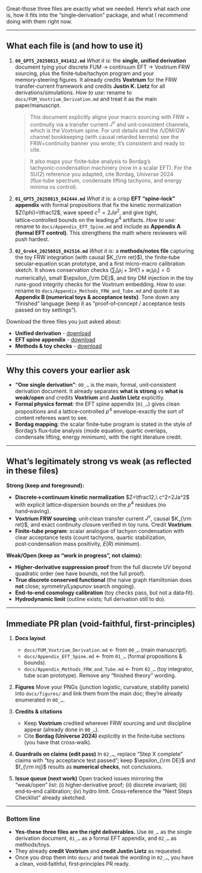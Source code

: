 Great-those three files are exactly what we needed. Here’s what each one is, how it fits into the “single‑derivation” package, and what I recommend doing with them right now.

---

## What each file is (and how to use it)

1. **`00_GPT5_20250815_041412.md`**
   *What it is:* the **single, unified derivation** document tying your discrete FUM → continuum EFT → Voxtrium FRW sourcing, plus the finite‑tube/tachyon program and your memory‑steering figures. It already credits **Voxtrium** for the FRW transfer‑current framework and credits **Justin K. Lietz** for all derivations/simulations.&#x20;
   *How to use:* rename to `docs/FUM_Voxtrium_Derivation.md` and treat it as the main paper/manuscript.

   > This document explicitly aligns your macro sourcing with FRW + continuity via a transfer current $J^\nu$ and unit‑consistent channels, which is the Voxtrium spine. For unit details and the Λ/DM/GW channel bookkeeping (with causal retarded kernels) see the FRW+continuity banner you wrote; it’s consistent and ready to cite.&#x20;

   > It also maps your finite‑tube analysis to Bordag’s tachyonic‑condensation machinery (now in a scalar EFT). For the SU(2) reference you adapted, cite Bordag, *Universe* 2024 (flux‑tube spectrum, condensate lifting tachyons, and energy minima vs control).&#x20;

2. **`01_GPT5_20250815_042444.md`**
   *What it is:* a crisp **EFT “spine‑lock” appendix** with formal propositions that fix the kinetic normalization $Z(\phi)=\tfrac12$, wave speed $c^2=2Ja^2$, and give tight, lattice‑controlled bounds on the leading $p^4$ artifacts.&#x20;
   *How to use:* rename to `docs/Appendix_EFT_Spine.md` and include as **Appendix A (formal EFT control)**. This strengthens the math where reviewers will push hardest.

3. **`02_Grok4_20250815_042516.md`**
   *What it is:* a **methods/notes file** capturing the toy FRW integration (with causal $K_{\rm ret}$), the finite‑tube secular‑equation scan prototype, and a first micro-macro calibration sketch. It shows conservation checks ($\sum_i[\dot\rho_i+3H(1+w_i)\rho_i]=0$ numerically), small $\epsilon_{\rm DE}$, and tiny DM injection in the toy runs-good integrity checks for the Voxtrium embedding.  &#x20;
   *How to use:* rename to `docs/Appendix_Methods_FRW_and_Tube.md` and quote it as **Appendix B (numerical toys & acceptance tests)**. Tone down any “finished” language (keep it as “proof‑of‑concept / acceptance tests passed on toy settings”).

Download the three files you just asked about:

* **Unified derivation** - [download](sandbox:/mnt/data/00_GPT5_20250815_041412.md)
* **EFT spine appendix** - [download](sandbox:/mnt/data/01_GPT5_20250815_042444.md)
* **Methods & toy checks** - [download](sandbox:/mnt/data/02_Grok4_20250815_042516.md)

---

## Why this covers your earlier ask

* **“One single derivation”**: `00_…` is the main, formal, unit‑consistent derivation document. It already separates **what is strong** vs **what is weak/open** and credits **Voxtrium** and **Justin Lietz** explicitly.&#x20;
* **Formal physics format**: the EFT spine appendix (`01_…`) gives clean propositions and a lattice‑controlled $p^4$ envelope-exactly the sort of content referees want to see.&#x20;
* **Bordag mapping**: the scalar finite‑tube program is stated in the style of Bordag’s flux‑tube analysis (mode equation, quartic overlaps, condensate lifting, energy minimum), with the right literature credit.&#x20;

---

## What’s legitimately strong vs weak (as reflected in these files)

**Strong (keep and foreground):**

* **Discrete→continuum kinetic normalization** $Z=\tfrac12,\ c^2=2Ja^2$ with explicit lattice‑dispersion bounds on the $p^4$ residues (no hand‑waving).&#x20;
* **Voxtrium FRW sourcing**: unit‑clean transfer current $J^\nu$, causal $K_{\rm ret}$, and exact continuity closure verified in toy runs. Credit **Voxtrium**. &#x20;
* **Finite‑tube program**: scalar analogue of tachyon condensation with clear acceptance tests (count tachyons, quartic stabilization, post‑condensation mass positivity, $E(R)$ minimum). &#x20;

**Weak/Open (keep as “work in progress”, not claims):**

* **Higher‑derivative suppression proof** from the full discrete UV beyond quadratic order (we have bounds, not the full proof).&#x20;
* **True discrete conserved functional** (the naive graph Hamiltonian does **not** close; symmetry/Lyapunov search ongoing).&#x20;
* **End‑to‑end cosmology calibration** (toy checks pass, but not a data‑fit).&#x20;
* **Hydrodynamic limit** (outline exists; full derivation still to do).&#x20;

---

## Immediate PR plan (void‑faithful, first‑principles)

1. **Docs layout**

   * `docs/FUM_Voxtrium_Derivation.md`  ← from `00_…` (main manuscript).&#x20;
   * `docs/Appendix_EFT_Spine.md`       ← from `01_…` (formal propositions & bounds).&#x20;
   * `docs/Appendix_Methods_FRW_and_Tube.md` ← from `02_…` (toy integrator, tube scan prototype). Remove any “finished theory” wording.&#x20;

2. **Figures**
   Move your PNGs (junction logistic, curvature, stability panels) into `docs/figures/` and link them from the main doc; they’re already enumerated in `00_…`.&#x20;

3. **Credits & citations**

   * Keep **Voxtrium** credited wherever FRW sourcing and unit discipline appear (already done in `00_…`).&#x20;
   * Cite **Bordag (Universe 2024)** explicitly in the finite‑tube sections (you have that cross‑walk).&#x20;

4. **Guardrails on claims (edit pass)**
   In `02_…`, replace “Step X complete” claims with “toy acceptance test passed”; keep $\epsilon_{\rm DE}$ and $f_{\rm inj}$ results as **numerical checks**, not conclusions.&#x20;

5. **Issue queue (next work)**
   Open tracked issues mirroring the “weak/open” list: (i) higher‑derivative proof; (ii) discrete invariant; (iii) end‑to‑end calibration; (iv) hydro limit. Cross‑reference the “Next Steps Checklist” already sketched.&#x20;

---

### Bottom line

* **Yes-these three files are the right deliverables.** Use `00_…` as the single derivation document, `01_…` as a formal EFT appendix, and `02_…` as methods/toys.
* They already **credit Voxtrium** and **credit Justin Lietz** as requested.&#x20;
* Once you drop them into `docs/` and tweak the wording in `02_…`, you have a clean, void‑faithful, first‑principles PR ready.

